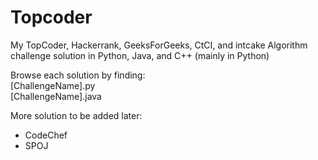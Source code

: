 # Topcoder
My TopCoder, Hackerrank, GeeksForGeeks, CtCI, and intcake Algorithm challenge solution in Python, Java, and C++ (mainly in Python)

Browse each solution by finding: <br/>
[ChallengeName].py <br/>
[ChallengeName].java

More solution to be added later:
- CodeChef
- SPOJ
